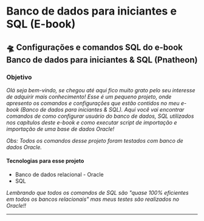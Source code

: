 # Banco de dados para iniciantes e SQL (E-book)
<!--Modelo Jonatha Araujo Oliveira-->
<!--Titulo do projeto-->
<h2> 🛸 Configurações e comandos SQL do e-book Banco de dados para iniciantes & SQL (Pnatheon)</h2>
<!--Introdução e Objetivo-->
<h3> Objetivo </h3>
<p><i>Olá seja bem-vindo, se chegou até aqui fico muito grato pelo seu interesse de adquirir mais conhecimento! Esse é um pequeno projeto, onde apresento os comandos e configurações que estão contidos no meu e-book (Banco de dados para iniciantes & SQL).
Aqui você vai encontrar comandos de como configurar usuário do banco de dados, SQL utilizados nos capítulos deste e-book e como executar script de importação e importação de uma base de dados Oracle!


Obs: Todos os comandos desse projeto foram testados com banco de dados Oracle.
</br></i></p>
<!--Tecnologias-->
<h4> Tecnologias para esse projeto </h4>
<ul>
  <li>Banco de dados relacional - Oracle</li>
  <li>SQL</li>
</ul>
<i>Lembrando que todos os comandos de SQL são "quase 100% eficientes em todos os bancos relacionais" mas meus testes são realizados no Oracle!!</i>
<hr>
